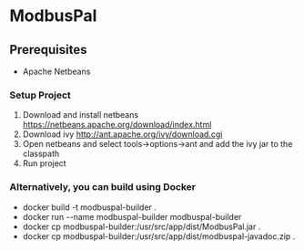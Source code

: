 # ModbusPal #

## Prerequisites ##

- Apache Netbeans

### Setup Project ###

1. Download and install netbeans https://netbeans.apache.org/download/index.html
2. Download ivy http://ant.apache.org/ivy/download.cgi
3. Open netbeans and select tools->options->ant and add the ivy jar to the classpath
4. Run project

### Alternatively, you can build using Docker ###

* docker build -t modbuspal-builder .
* docker run --name modbuspal-builder modbuspal-builder
* docker cp modbuspal-builder:/usr/src/app/dist/ModbusPal.jar .
* docker cp modbuspal-builder:/usr/src/app/dist/modbuspal-javadoc.zip .